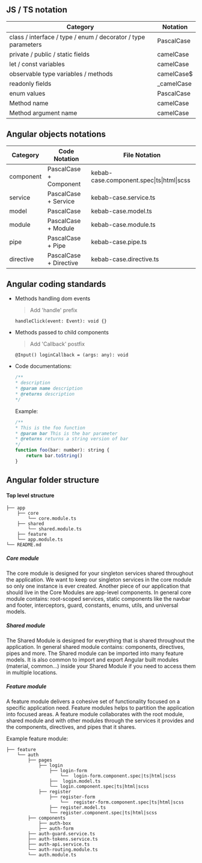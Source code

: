 ## JS / TS notation
| Category | Notation |
| ---------- | ------------- |
| class / interface / type / enum / decorator / type parameters | PascalCase |
| private / public / static fields | camelCase |
| let / const variables | camelCase |
| observable type variables / methods | camelCase$ |
| readonly fields | \_camelCase |
| enum values | PascalCase |
| Method name | camelCase |
| Method argument name | camelCase |

## Angular objects notations

| Category | Code Notation | File Notation
| -------- | ------------- | ------------ |
| component | PascalCase + Component | kebab-case.component.spec\|ts\|html\|scss
| service | PascalCase + Service | kebab-case.service.ts
| model | PascalCase | kebab-case.model.ts
| module | PascalCase + Module | kebab-case.module.ts
| pipe | PascalCase + Pipe | kebab-case.pipe.ts
| directive | PascalCase + Directive | kebab-case.directive.ts

## Angular coding standards
- Methods handling dom events
    > Add 'handle' prefix
    ```
    handleClick(event: Event): void {}
    ```  
- Methods passed to child components
    > Add 'Callback' postfix
    ```
    @Input() loginCallback = (args: any): void
    ```  
- Code documentations:
    ```js
    /**
    * description
    * @param name description
    * @returns description
    */
    ```
   Example:
    ```js
    /**
    * This is the foo function
    * @param bar This is the bar parameter
    * @returns returns a string version of bar
    */
    function foo(bar: number): string {
        return bar.toString()
    }
    ```

## Angular folder structure

#### Top level structure
    ├── app 
        ├── core 
            └── core.module.ts
        ├── shared 
            └── shared.module.ts
        ├── feature
        └── app.module.ts
    └── README.md

##### Core module
The core module is designed for your singleton services shared throughout the application.
We want to keep our singleton services in the core module so only one instance is ever created.
Another piece of our application that should live in the Core Modules are app-level components.
In general core module contains: root-scoped services, static components like the navbar and footer, interceptors, guard, constants, enums, utils, and universal models. 


##### Shared module
The Shared Module is designed for everything that is shared throughout the application. In general shared module contains: components, directives, pipes and more. 
The Shared module can be imported into many feature models.
It is also common to import and export Angular built modules (material, common...) inside your Shared Module if you need to access them in multiple locations.

##### Feature module
A feature module delivers a cohesive set of functionality focused on a specific application need. Feature modules helps to partition the application into focused areas. 
A feature module collaborates with the root module, shared module and with other modules through the services it provides and the components, directives, and pipes that it shares.

Example feature module:

    ├── feature
        └── auth
            ├── pages
                ├── login
                    ├── login-form
                        └──  login-form.component.spec|ts|html|scss
                    ├──  login.model.ts
                    └── login.component.spec|ts|html|scss
                ├── register
                    ├── register-form
                        └──  register-form.component.spec|ts|html|scss
                    ├── register.model.ts
                    └── register.component.spec|ts|html|scss
            ├── components
                ├── auth-box
                ├── auth-form
            ├── auth-guard.service.ts
            ├── auth-tokens.service.ts
            ├── auth-api.service.ts
            └── auth-routing.module.ts
            └── auth.module.ts